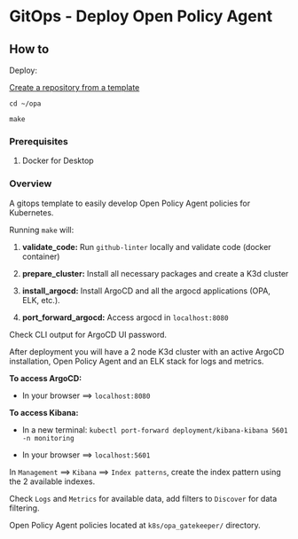 # GitOps - Deploy Open Policy Agent

## How to

Deploy:

[Create a repository from a template](https://docs.github.com/en/github/creating-cloning-and-archiving-repositories/creating-a-repository-on-github/creating-a-repository-from-a-template#creating-a-repository-from-a-template)

`cd ~/opa`

`make`

### Prerequisites

1. Docker for Desktop

### Overview

A gitops template to easily develop Open Policy Agent policies for Kubernetes.

Running `make` will:

1. **validate_code:** Run `github-linter` locally and validate code (docker container)

2. **prepare_cluster:** Install all necessary packages and create a K3d cluster

3. **install_argocd:** Install ArgoCD and all the argocd applications (OPA, ELK, etc.).

4. **port_forward_argocd:** Access argocd in `localhost:8080`

Check CLI output for ArgoCD UI password.

After deployment you will have a 2 node K3d cluster with an active ArgoCD installation, Open Policy Agent and an ELK stack for logs and metrics.

**To access ArgoCD:**

- In your browser ==> `localhost:8080`

**To access Kibana:**

- In a new terminal: `kubectl port-forward deployment/kibana-kibana 5601 -n monitoring`

- In your browser ==> `localhost:5601`

In `Management` ==> `Kibana` ==> `Index patterns`, create the index pattern using the 2 available indexes.

Check `Logs` and `Metrics` for available data, add filters to `Discover` for data filtering.

Open Policy Agent policies located at `k8s/opa_gatekeeper/` directory.
